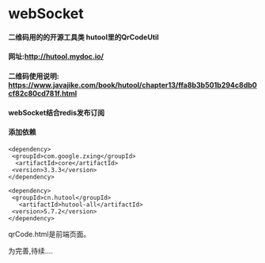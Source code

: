 # webSocket

#### 二维码用的的开源工具类 hutool里的QrCodeUtil
#### 网址:http://hutool.mydoc.io/
#### 二维码使用说明: https://www.javajike.com/book/hutool/chapter13/ffa8b3b501b294c8db0cf82c80cd781f.html
#### webSocket结合redis发布订阅

#### 添加依赖
    <dependency>
     <groupId>com.google.zxing</groupId>
      <artifactId>core</artifactId>
     <version>3.3.3</version>
    </dependency>

    <dependency>
     <groupId>cn.hutool</groupId>
       <artifactId>hutool-all</artifactId>
     <version>5.7.2</version>
    </dependency>

qrCode.html是前端页面。

为完善,待续....